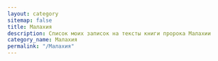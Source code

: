 ```yaml
---
layout: category
sitemap: false
title: Малахия
description: Список моих записок на тексты книги пророка Малахии
category_name: Малахия
permalink: "/Малахия"
---
```

